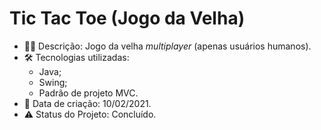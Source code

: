 # Tic Tac Toe (Jogo da Velha)

* 👩‍💻 Descrição: Jogo da velha *multiplayer* (apenas usuários humanos).
* 🛠 Tecnologias utilizadas: 
    - Java;
    - Swing;
    - Padrão de projeto MVC.
* 📆 Data de criação: 10/02/2021.
* :warning: Status do Projeto: Concluído.
